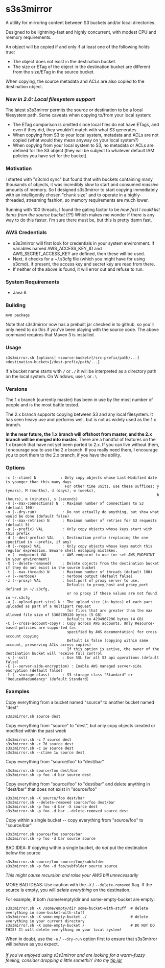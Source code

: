 s3s3mirror
==========

A utility for mirroring content between S3 buckets and/or local directories. 

Designed to be lightning-fast and highly concurrent, with modest CPU and memory requirements.

An object will be copied if and only if at least one of the following holds true:

* The object does not exist in the destination bucket.
* The size or ETag of the object in the destination bucket are different from the size/ETag in the source bucket.

When copying, the source metadata and ACLs are also copied to the destination object.

### *New in 2.0: Local filesystem support*

The latest s3s3mirror permits the source or destination to be a local filesystem path. Some caveats when copying to/from your local system: 

* The ETag comparison is omitted since local files do not have ETags, and even if they did, they wouldn't match with what S3 generates.
* When copying from S3 to your local system, metadata and ACLs are not copied (what would they mean anyway on your local system?)
* When copying from your local system to S3, no metadata or ACLs are defined for the S3 object (they will be subject to whatever default IAM policies you have set for the bucket).

### Motivation

I started with "s3cmd sync" but found that with buckets containing many thousands of objects, it was incredibly slow
to start and consumed *massive* amounts of memory. So I designed s3s3mirror to start copying immediately with an intelligently
chosen "chunk size" and to operate in a highly-threaded, streaming fashion, so memory requirements are much lower.

Running with 100 threads, I found the gating factor to be *how fast I could list items from the source bucket* (!?!)
Which makes me wonder if there is any way to do this faster. I'm sure there must be, but this is pretty damn fast.

### AWS Credentials

* s3s3mirror will first look for credentials in your system environment. If variables named AWS\_ACCESS\_KEY\_ID and AWS\_SECRET\_ACCESS\_KEY are defined, then these will be used.
* Next, it checks for a ~/.s3cfg file (which you might have for using s3cmd). If present, the access key and secret key are read from there.
* If neither of the above is found, it will error out and refuse to run.

### System Requirements

* Java 6

### Building

    mvn package

Note that s3s3mirror now has a prebuilt jar checked in to github, so you'll only need to do this if you've been playing with the source code.
The above command requires that Maven 3 is installed.

### Usage

    s3s3mirror.sh [options] <source-bucket>[/src-prefix/path/...] <destination-bucket>[/dest-prefix/path/...]

If a bucket name starts with `/` or `./` it will be interpreted as a directory path on the local system. On Windows, use `\` or `.\`  

### Versions

The 1.x branch (currently master) has been in use by the most number of people and is the most battle tested.

The 2.x branch supports copying between S3 and any local filesystem. It has seen heavy use and performs well, but is not as widely used as the 1.x branch.

**In the near future, the 1.x branch will offshoot from master, and the 2.x branch will be merged into master.** There are a handful of features
on the 1.x branch that have not yet been ported to 2.x. If you can live without them, I encourage you to use the 2.x branch. If you really need them,
I encourage you to port them to the 2.x branch, if you have the ability.

### Options

    -c (--ctime) N           : Only copy objects whose Last-Modified date is younger than this many days
                               For other time units, use these suffixes: y (years), M (months), d (days), w (weeks),
                                                                         h (hours), m (minutes), s (seconds)
    -m (--max-connections) N  : Maximum number of connections to S3 (default 100)
    -n (--dry-run)            : Do not actually do anything, but show what would be done (default false)
    -r (--max-retries) N      : Maximum number of retries for S3 requests (default 5)
    -p (--prefix) VAL         : Only copy objects whose keys start with this prefix
    -d (--dest-prefix) VAL    : Destination prefix (replacing the one specified in --prefix, if any)
    -R (--regex) VAL          : Only copy objects whose keys match this regular expression. Beware shell escaping mistakes.
    -e (--endpoint) VAL       : AWS endpoint to use (or set AWS_ENDPOINT in your environment)
    -X (--delete-removed)     : Delete objects from the destination bucket if they do not exist in the source bucket
    -t (--max-threads) N      : Maximum number of threads (default 100)
    -v (--verbose)            : Verbose output (default false)
    -z (--proxy) VAL          : host:port of proxy server to use.
                                Defaults to proxy_host and proxy_port defined in ~/.s3cfg,
                                or no proxy if these values are not found in ~/.s3cfg
    -u (--upload-part-size) N : The upload size (in bytes) of each part uploaded as part of a multipart request
                                for files that are greater than the max allowed file size of 5368709120 bytes (5 GB)
                                Defaults to 4294967296 bytes (4 GB)
    -C (--cross-account-copy) : Copy across AWS accounts. Only Resource-based policies are supported (as
                                specified by AWS documentation) for cross account copying
                                Default is false (copying within same account, preserving ACLs across copies)
                                If this option is active, the owner of the destination bucket will receive full control                                
    -s (--ssl)                : Use SSL for all S3 api operations (default false)
    -E (--server-side-encryption) : Enable AWS managed server-side encryption (default false)
    -l (--storage-class)      : S3 storage class "Standard" or "ReducedRedundancy" (default Standard)


### Examples

Copy everything from a bucket named "source" to another bucket named "dest"

    s3s3mirror.sh source dest

Copy everything from "source" to "dest", but only copy objects created or modified within the past week

    s3s3mirror.sh -c 7 source dest
    s3s3mirror.sh -c 7d source dest
    s3s3mirror.sh -c 1w source dest
    s3s3mirror.sh --ctime 1w source dest

Copy everything from "source/foo" to "dest/bar"

    s3s3mirror.sh source/foo dest/bar
    s3s3mirror.sh -p foo -d bar source dest

Copy everything from "source/foo" to "dest/bar" and delete anything in "dest/bar" that does not exist in "source/foo"

    s3s3mirror.sh -X source/foo dest/bar
    s3s3mirror.sh --delete-removed source/foo dest/bar
    s3s3mirror.sh -p foo -d bar -X source dest
    s3s3mirror.sh -p foo -d bar --delete-removed source dest

Copy within a single bucket -- copy everything from "source/foo" to "source/bar"

    s3s3mirror.sh source/foo source/bar
    s3s3mirror.sh -p foo -d bar source source

BAD IDEA: If copying within a single bucket, do *not* put the destination below the source

    s3s3mirror.sh source/foo source/foo/subfolder
    s3s3mirror.sh -p foo -d foo/subfolder source source
*This might cause recursion and raise your AWS bill unnecessarily*

MORE BAD IDEAS: Use caution with the `-X` / `--delete-removed` flag. If the source is empty, you will *delete everything* on the destination.

For example, if both /some/empty/dir and some-empty-bucket are empty:

    s3s3mirror.sh -X /some/empty/dir some-bucket-with-stuff  # delete everything in some-bucket-with-stuff
    s3s3mirror.sh -X some-empty-bucket ./                    # delete everything in your current directory
    s3s3mirror.sh -X some-empty-bucket /                     # DO NOT DO THIS! It will delete everything on your local system!

When in doubt, use the `-n` / `--dry-run` option first to ensure that s3s3mirror will behave as you expect.

###### If you've enjoyed using s3s3mirror and are looking for a warm-fuzzy feeling, consider dropping a little somethin' into my [tip jar](https://cobbzilla.org/tipjar.html)
